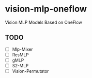 # vision-mlp-oneflow
Vision MLP Models Based on OneFlow

## TODO
- [ ] Mlp-Mixer
- [ ] ResMLP
- [ ] gMLP
- [ ] S2-MLP
- [ ] Vision-Permutator
